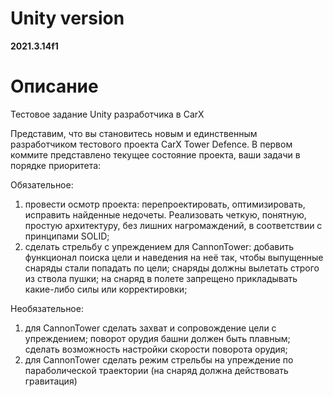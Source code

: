 # Unity version
**2021.3.14f1**
# Описание
Тестовое задание Unity разработчика в CarX

Представим, что вы становитесь новым и единственным разработчиком тестового проекта CarX Tower Defence. В первом коммите представлено текущее состояние проекта, ваши задачи в порядке приоритета:

Обязательное:  
1. провести осмотр проекта: перепроектировать, оптимизировать, исправить найденные недочеты. Реализовать четкую, понятную, простую архитектуру, без лишних нагромаждений, в соответствии с принципами SOLID;  
1. сделать стрельбу с упреждением для CannonTower: добавить функционал поиска цели и наведения на неё так, чтобы выпущенные снаряды стали попадать по цели; снаряды должны вылетать строго из ствола пушки; на снаряд в полете запрещено прикладывать какие-либо силы или корректировки;

Необязательное:  
1. для CannonTower сделать захват и сопровождение цели с упреждением; поворот орудия башни должен быть плавным; сделать возможность настройки скорости поворота орудия;  
1. для CannonTower сделать режим стрельбы на упреждение по параболической траектории (на снаряд должна действовать гравитация)
